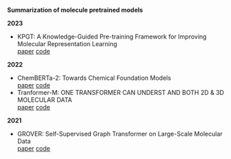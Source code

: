 **Summarization of molecule pretrained models**  


**2023**
- KPGT: A Knowledge-Guided Pre-training Framework for Improving Molecular Representation Learning  
[paper](https://www.nature.com/articles/s41467-023-43214-1)
[code](https://github.com/lihan97/KPGT?tab=readme-ov-file)

**2022**  
- ChemBERTa-2: Towards Chemical Foundation Models  
[paper](https://arxiv.org/pdf/2209.01712)
[code](https://github.com/seyonechithrananda/bert-loves-chemistry)  
- Tranformer-M: ONE TRANSFORMER CAN UNDERST AND BOTH 2D & 3D MOLECULAR DATA   
[paper](https://arxiv.org/pdf/2210.01765)
[code](https://github.com/lsj2408/Transformer-M?tab=readme-ov-file)

**2021**
- GROVER: Self-Supervised Graph Transformer on Large-Scale Molecular Data  
[paper](https://arxiv.org/pdf/2007.02835)
[code](https://github.com/tencent-ailab/grover)
